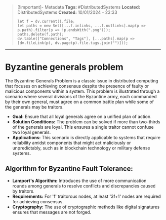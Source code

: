 > [!important]- Metadata
> **Tags:** #DistributedSystems 
> **Located:** DistributedSystems
> **Created:** 10/01/2024 - 23:33
> ```dataviewjs
> let f = dv.current().file;
> let paths = new Set([...f.inlinks, ...f.outlinks].map(p => p.path).filter(p => !p.endsWith(".png")));
> paths.delete(f.path);
> dv.table(["Connections", "Tags"], [...paths].map(p => [dv.fileLink(p), dv.page(p).file.tags.join("")]));
> ```

___
# Byzantine generals problem
The Byzantine Generals Problem is a classic issue in distributed computing that focuses on achieving consensus despite the presence of faulty or malicious components within a system. This problem is illustrated through a scenario where several divisions of the Byzantine army, each commanded by their own general, must agree on a common battle plan while some of the generals may be traitors.

- **Goal:** Ensure that all loyal generals agree on a unified plan of action.
- **Solution Conditions:** The problem can be solved if more than two-thirds of the generals are loyal. This ensures a single traitor cannot confuse two loyal generals.
- **Applications:** This scenario is directly applicable to systems that require reliability amidst components that might act maliciously or unpredictably, such as in blockchain technology or military defense systems.

## Algorithm for Byzantine Fault Tolerance:

- **Lamport's Algorithm:** Introduces the use of more communication rounds among generals to resolve conflicts and discrepancies caused by traitors.
- **Requirements:** For 'f' traitorous nodes, at least '3f+1' nodes are required for achieving consensus.
- **Cryptography:** The use of cryptographic methods like digital signatures ensures that messages are not forged.